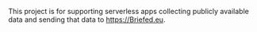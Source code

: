This project is for supporting serverless apps collecting publicly available
data and sending that data to https://Briefed.eu. 